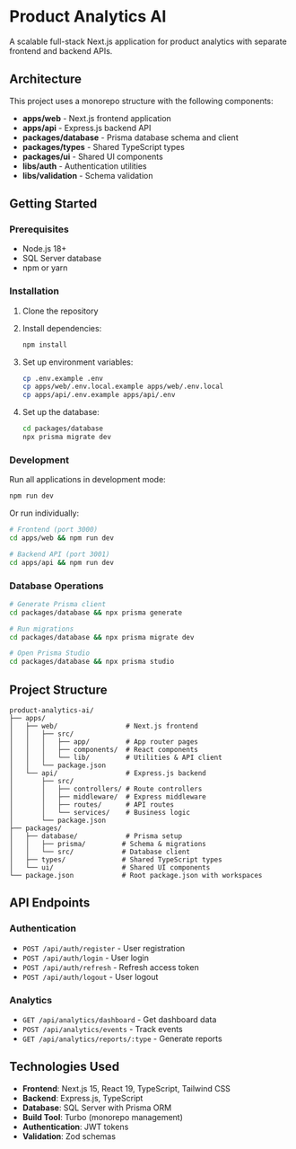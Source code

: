 # Product Analytics AI

A scalable full-stack Next.js application for product analytics with separate frontend and backend APIs.

## Architecture

This project uses a monorepo structure with the following components:

- **apps/web** - Next.js frontend application
- **apps/api** - Express.js backend API
- **packages/database** - Prisma database schema and client
- **packages/types** - Shared TypeScript types
- **packages/ui** - Shared UI components
- **libs/auth** - Authentication utilities
- **libs/validation** - Schema validation

## Getting Started

### Prerequisites

- Node.js 18+
- SQL Server database
- npm or yarn

### Installation

1. Clone the repository
2. Install dependencies:
   ```bash
   npm install
   ```

3. Set up environment variables:
   ```bash
   cp .env.example .env
   cp apps/web/.env.local.example apps/web/.env.local
   cp apps/api/.env.example apps/api/.env
   ```

4. Set up the database:
   ```bash
   cd packages/database
   npx prisma migrate dev
   ```

### Development

Run all applications in development mode:
```bash
npm run dev
```

Or run individually:
```bash
# Frontend (port 3000)
cd apps/web && npm run dev

# Backend API (port 3001)
cd apps/api && npm run dev
```

### Database Operations

```bash
# Generate Prisma client
cd packages/database && npx prisma generate

# Run migrations
cd packages/database && npx prisma migrate dev

# Open Prisma Studio
cd packages/database && npx prisma studio
```

## Project Structure

```
product-analytics-ai/
├── apps/
│   ├── web/                 # Next.js frontend
│   │   ├── src/
│   │   │   ├── app/         # App router pages
│   │   │   ├── components/  # React components
│   │   │   └── lib/         # Utilities & API client
│   │   └── package.json
│   └── api/                 # Express.js backend
│       ├── src/
│       │   ├── controllers/ # Route controllers
│       │   ├── middleware/  # Express middleware
│       │   ├── routes/      # API routes
│       │   └── services/    # Business logic
│       └── package.json
├── packages/
│   ├── database/            # Prisma setup
│   │   ├── prisma/         # Schema & migrations
│   │   └── src/            # Database client
│   ├── types/              # Shared TypeScript types
│   └── ui/                 # Shared UI components
└── package.json            # Root package.json with workspaces
```

## API Endpoints

### Authentication
- `POST /api/auth/register` - User registration
- `POST /api/auth/login` - User login
- `POST /api/auth/refresh` - Refresh access token
- `POST /api/auth/logout` - User logout

### Analytics
- `GET /api/analytics/dashboard` - Get dashboard data
- `POST /api/analytics/events` - Track events
- `GET /api/analytics/reports/:type` - Generate reports

## Technologies Used

- **Frontend**: Next.js 15, React 19, TypeScript, Tailwind CSS
- **Backend**: Express.js, TypeScript
- **Database**: SQL Server with Prisma ORM
- **Build Tool**: Turbo (monorepo management)
- **Authentication**: JWT tokens
- **Validation**: Zod schemas